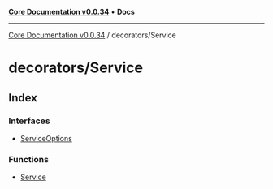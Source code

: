 [**Core Documentation v0.0.34**](../../README.md) • **Docs**

***

[Core Documentation v0.0.34](../../modules.md) / decorators/Service

# decorators/Service

## Index

### Interfaces

- [ServiceOptions](interfaces/ServiceOptions.md)

### Functions

- [Service](functions/Service.md)
